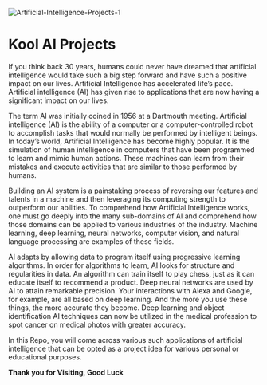 ![Artificial-Intelligence-Projects-1](https://user-images.githubusercontent.com/42691222/167454206-44525fca-f5f5-4d3c-aa2f-ce7b916c240a.png)
# Kool AI Projects

If you think back 30 years, humans could never have dreamed that artificial intelligence would take such a big step forward and have such a positive impact on our lives. Artificial Intelligence has accelerated life’s pace. Artificial intelligence (AI) has given rise to applications that are now having a significant impact on our lives.

The term AI was initially coined in 1956 at a Dartmouth meeting. Artificial intelligence (AI) is the ability of a computer or a computer-controlled robot to accomplish tasks that would normally be performed by intelligent beings. In today’s world, Artificial Intelligence has become highly popular. It is the simulation of human intelligence in computers that have been programmed to learn and mimic human actions. These machines can learn from their mistakes and execute activities that are similar to those performed by humans.

Building an AI system is a painstaking process of reversing our features and talents in a machine and then leveraging its computing strength to outperform our abilities. To comprehend how Artificial Intelligence works, one must go deeply into the many sub-domains of AI and comprehend how those domains can be applied to various industries of the industry. Machine learning, deep learning, neural networks, computer vision, and natural language processing are examples of these fields.

AI adapts by allowing data to program itself using progressive learning algorithms. In order for algorithms to learn, AI looks for structure and regularities in data. An algorithm can train itself to play chess, just as it can educate itself to recommend a product. Deep neural networks are used by AI to attain remarkable precision. Your interactions with Alexa and Google, for example, are all based on deep learning. And the more you use these things, the more accurate they become. Deep learning and object identification AI techniques can now be utilized in the medical profession to spot cancer on medical photos with greater accuracy.

In this Repo, you will come across various such applications of artificial intelligence that can be opted as a project idea for various personal or educational purposes. 

**Thank you for Visiting, Good Luck**
